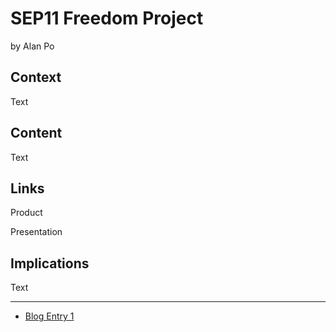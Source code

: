 # SEP11 Freedom Project
by Alan Po

## Context
Text

## Content
Text

## Links

Product

Presentation

## Implications
Text

---

* [Blog Entry 1](entries/entry01.md)
